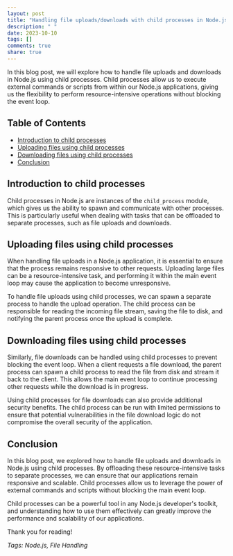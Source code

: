 ```yaml
---
layout: post
title: "Handling file uploads/downloads with child processes in Node.js"
description: " "
date: 2023-10-10
tags: []
comments: true
share: true
---
```


In this blog post, we will explore how to handle file uploads and downloads in Node.js using child processes. Child processes allow us to execute external commands or scripts from within our Node.js applications, giving us the flexibility to perform resource-intensive operations without blocking the event loop. 

## Table of Contents
- [Introduction to child processes](#introduction-to-child-processes)
- [Uploading files using child processes](#uploading-files-using-child-processes)
- [Downloading files using child processes](#downloading-files-using-child-processes)
- [Conclusion](#conclusion)

## Introduction to child processes

Child processes in Node.js are instances of the `child_process` module, which gives us the ability to spawn and communicate with other processes. This is particularly useful when dealing with tasks that can be offloaded to separate processes, such as file uploads and downloads.

## Uploading files using child processes

When handling file uploads in a Node.js application, it is essential to ensure that the process remains responsive to other requests. Uploading large files can be a resource-intensive task, and performing it within the main event loop may cause the application to become unresponsive.

To handle file uploads using child processes, we can spawn a separate process to handle the upload operation. The child process can be responsible for reading the incoming file stream, saving the file to disk, and notifying the parent process once the upload is complete.

## Downloading files using child processes

Similarly, file downloads can be handled using child processes to prevent blocking the event loop. When a client requests a file download, the parent process can spawn a child process to read the file from disk and stream it back to the client. This allows the main event loop to continue processing other requests while the download is in progress.

Using child processes for file downloads can also provide additional security benefits. The child process can be run with limited permissions to ensure that potential vulnerabilities in the file download logic do not compromise the overall security of the application.

## Conclusion

In this blog post, we explored how to handle file uploads and downloads in Node.js using child processes. By offloading these resource-intensive tasks to separate processes, we can ensure that our applications remain responsive and scalable. Child processes allow us to leverage the power of external commands and scripts without blocking the main event loop.

Child processes can be a powerful tool in any Node.js developer's toolkit, and understanding how to use them effectively can greatly improve the performance and scalability of our applications.

Thank you for reading!

*Tags: Node.js, File Handling*